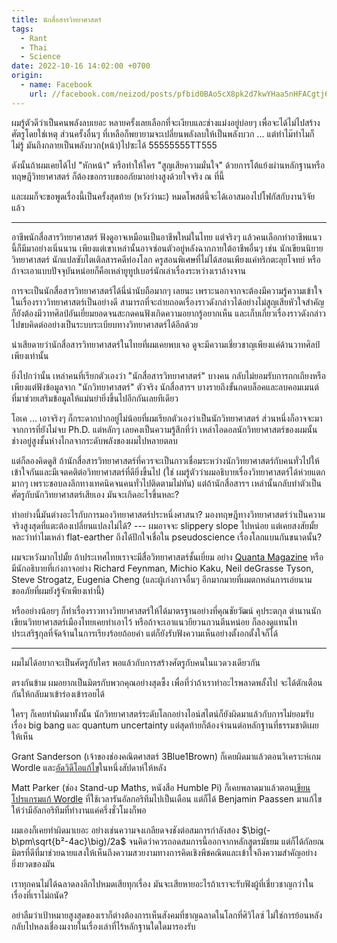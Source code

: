 ```yaml
---
title: นักสื่อสารวิทยาศาสตร์
tags:
  - Rant
  - Thai
  - Science
date: 2022-10-16 14:02:00 +0700
origin:
  - name: Facebook
    url: //facebook.com/neizod/posts/pfbid0BAo5cX8pk2d7kwYHaa5nHFACgtj6DYex85rgCG4PFshdACDqopoe9bJLPhgsGs1hl
---
```


ผมรู้ตัวดีว่าเป็นคนพลังลบเยอะ หลายครั้งเลยเลือกที่จะเงียบและช่างแม่งอยู่บ่อยๆ เพื่อจะได้ไม่ไปสร้างศัตรูโดยใช่เหตุ ส่วนครั้งอื่นๆ ที่เหลือก็พยายามจะเปลี่ยนพลังลบให้เป็นพลังบวก ... แต่ทำไม๊ทำไมก็ไม่รู้ มันถึงกลายเป็นพลังบวก(หน้า)ไปซะได้ 55555555TT555

ดังนั้นถ้าผมเคยได้ไป "หักหน้า" หรือทำให้ใคร "สูญเสียความมั่นใจ" ด้วยการโต้แย้งผ่านหลักฐานหรือทฤษฎีวิทยาศาสตร์ ก็ต้องขอกราบขออภัยมาอย่างสูงด้วยใจจริง ณ ที่นี้

และผมก็จะขอพูดเรื่องนี้เป็นครั้งสุดท้าย (หวังว่านะ) หมดโพสต์นี้จะได้เอาสมองไปโฟกัสกับงานวิจัยแล้ว

---

อาชีพนักสื่อสารวิทยาศาสตร์ ฟังดูอาจเหมือนเป็นอาชีพใหม่ในไทย แต่จริงๆ แล้วคนเลือกทำอาชีพแนวนี้ก็มีมาอย่างเนิ่นนาน เพียงแต่เขาเหล่านั้นอาจซ่อนตัวอยู่หลังฉากภายใต้อาชีพอื่นๆ เช่น นักเขียนนิยายวิทยาศาสตร์ นักแปลซับไตเติลสารคดีท่องโลก ครูสอนพิเศษที่ไม่ได้สอนเพียงแค่ทริกตะลุยโจทย์ หรือถ้าจะเอาแบบปัจจุบันหน่อยก็คือเหล่ายูทูปเบอร์นักเล่าเรื่องระหว่างเราล้างจาน

การจะเป็นนักสื่อสารวิทยาศาสตร์ได้นี่น่านับถือมากๆ เลยนะ เพราะนอกจากจะต้องมีความรู้ความเข้าใจในเรื่องราววิทยาศาสตร์เป็นอย่างดี สามารถที่จะถ่ายถอดเรื่องราวดังกล่าวได้อย่างไม่สูญเสียหัวใจสำคัญ ก็ยังต้องมีวาทศิลป์อันเยี่ยมยอดจนสะกดคนฟังเกิดความอยากรู้อยากเห็น และเก็บเกี่ยวเรื่องราวดังกล่าวไปขบคิดต่ออย่างเป็นระบบระเบียบทางวิทยาศาสตร์ได้อีกด้วย

น่าเสียดายว่านักสื่อสารวิทยาศาสตร์ในไทยที่ผมเคยพบเจอ ดูจะมีความเชี่ยวชาญเพียงแค่ด้านวาทศิลป์เพียงเท่านั้น

ยิ่งไปกว่านั้น เหล่าคนที่เรียกตัวเองว่า "นักสื่อสารวิทยาศาสตร์" บางคน กลับไม่ยอมรับการถกเถียงหรือเพียงแต่ฟังข้อมูลจาก "นักวิทยาศาสตร์" ตัวจริง นักสื่อสารฯ บางรายถึงขั้นกดบล็อคและลบคอมเมนต์ที่มาช่วยเสริมข้อมูลให้แม่นยำยิ่งขึ้นไปอีกกันเลยทีเดียว

โอเค ... เอาจริงๆ ก็กระดากปากอยู่ไม่น้อยที่ผมเรียกตัวเองว่าเป็นนักวิทยาศาสตร์ ส่วนหนึ่งก็อาจจะมาจากการที่ยังไม่จบ Ph.D. แต่หลักๆ เลยคงเป็นความรู้สึกที่ว่า เหล่าไอดอลนักวิทยาศาสตร์ของผมนั้นช่างอยู่สูงชั้นห่างไกลจากระดับพลังของผมไปหลายตลบ

แต่ก็ลองคิดดูสิ ถ้านักสื่อสารวิทยาศาสตร์ที่ควรจะเป็นกาวเชื่อมระหว่างนักวิทยาศาสตร์กับคนทั่วไปให้เข้าใจกันและมีเจตคติต่อวิทยาศาสตร์ที่ดียิ่งขึ้นไป (ใช่ ผมรู้ตัวว่าผมอธิบายเรื่องวิทยาศาสตร์ได้ห่วยแตกมากๆ เพราะชอบลงลึกทางเทคนิคจนคนทั่วไปติดตามไม่ทัน) แต่ถ้านักสื่อสารฯ เหล่านั้นกลับทำตัวเป็นศัตรูกับนักวิทยาศาสตร์เสียเอง มันจะเกิดอะไรขึ้นหละ?

ทำอย่างนี้มันต่างอะไรกับการมองวิทยาศาสตร์ประหนึ่งศาสนา? มองทฤษฎีทางวิทยาศาสตร์ว่าเป็นความจริงสูงสุดที่แตะต้องเปลี่ยนแปลงไม่ได้? --- ผมอาจจะ slippery slope ไปหน่อย แต่เคยสงสัยมั้ยหละว่าทำไมเหล่า flat-earther ถึงได้ปักใจเชื่อใน pseudoscience เรื่องโลกแบนกันขนาดนั้น?

ผมจะหวังมากไปมั้ย ถ้าประเทศไทยเราจะมีสื่อวิทยาศาสตร์ชั้นเยี่ยม อย่าง [Quanta Magazine][] หรือมีนักอธิบายที่เก่งกาจอย่าง Richard Feynman, Michio Kaku, Neil deGrasse Tyson, Steve Strogatz, Eugenia Cheng (และผู้เก่งกาจอื่นๆ อีกมากมายที่ผมตกหล่นการเอ่ยนาม ขออภัยที่ผมยังรู้จักเพียงเท่านี้)

หรืออย่างน้อยๆ ก็ทำเรื่องราวทางวิทยาศาสตร์ให้ได้มาตรฐานอย่างที่คุณชัยวัฒน์ คุประตกุล ตำนานนักเขียนวิทยาศาสตร์เมืองไทยเคยทำเอาไว้ หรือถ้าจะเอาแนวยียวนกวนตีนหน่อย ก็ลองดูแทนไท ประเสริฐกุลที่จัดจ้านในการเรียงร้อยถ้อยคำ แต่ก็ยังรับฟังความเห็นอย่างตั้งอกตั้งใจก็ได้

---

ผมไม่ได้อยากจะเป็นศัตรูกับใคร พอแล้วกับการสร้างศัตรูกับคนในแวดวงเดียวกัน

ตรงกันข้าม ผมอยากเป็นมิตรกับพวกคุณอย่างสุดซึ้ง เพื่อที่ว่าถ้าเราทำอะไรพลาดพลั้งไป จะได้ตักเตือนกันให้กลับมาเข้าร่องเข้ารอยได้

ใครๆ ก็เคยทำผิดมาทั้งนั้น นักวิทยาศาสตร์ระดับโลกอย่างไอน์สไตน์ก็ยังผิดมาแล้วกับการไม่ยอมรับเรื่อง big bang และ quantum uncertainty แต่สุดท้ายก็ต้องจำนนต่อหลักฐานที่ธรรมชาติเผยให้เห็น

Grant Sanderson (เจ้าของช่องคณิตศาสตร์ 3Blue1Brown) ก็เคยผิดมาแล้วตอนวิเคราะห์เกม Wordle และ[อัดวิดีโอแก้ไข][3b1b wordle fix]ในหนึ่งสัปดาห์ให้หลัง

Matt Parker (ช่อง Stand-up Maths, หนังสือ Humble Pi) ก็เคยพลาดมาแล้วตอน[เขียนโปรแกรมแก้ Wordle][parker wordle speedup] ที่ใช้เวลารันอัลกอริทึมไปเป็นเดือน แต่ก็ได้ Benjamin Paassen มาแก้ไขให้ว่ามีอัลกอริทึมที่ทำงานแค่ครึ่งชั่วโมงก็พอ

ผมเองก็เคยทำผิดมาเยอะ อย่างเช่นความจงเกลียดจงชังต่อสมการกำลังสอง $\big(-b\pm\sqrt{b²-4ac}\big)/2a$ จนคิดว่าควรถอดสมการนี้ออกจากหลักสูตรมัธยม แต่ก็ได้กัลยณมิตรที่ดีที่มาช่วยฉายแสงให้เห็นถึงความสวยงามทางการคิดเชิงพีชคณิตและเข้าใจถึงความสำคัญอย่างยิ่งยวดของมัน

เราทุกคนไม่ได้ฉลาดลงลึกไปหมดเสียทุกเรื่อง มันจะเสียหายอะไรถ้าเราจะรับฟังผู้ที่เชี่ยวชาญกว่าในเรื่องที่เราไม่ถนัด?

อย่าลืมว่าเป้าหมายสูงสุดของเราก็ต่างต้องการเห็นสังคมที่ชาญฉลาดในโลกที่ศิวิไลซ์ ไม่ใช่การย้อนหลังกลับไปหลงเชื่องมงายในเรื่องเล่าที่ไร้หลักฐานใดใดมารองรับ


[Quanta Magazine]: //quantamagazine.org
[3b1b wordle fix]: //youtu.be/fRed0Xmc2Wg
[parker wordle speedup]: //youtu.be/_-AfhLQfb6w